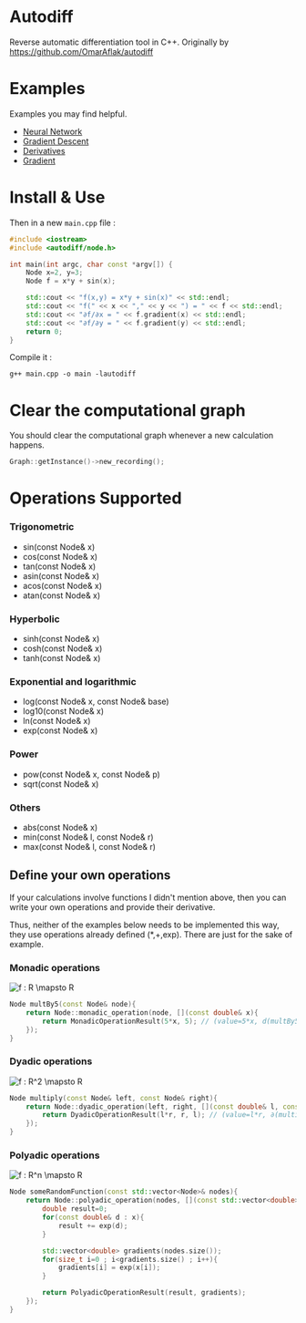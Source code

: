# Autodiff

Reverse automatic differentiation tool in C++.
Originally by https://github.com/OmarAflak/autodiff

# Examples

Examples you may find helpful.

* [Neural Network](https://github.com/OmarAflak/autodiff/blob/master/examples/src/ann.cpp)
* [Gradient Descent](https://github.com/OmarAflak/autodiff/blob/master/examples/src/gradient_descent.cpp)
* [Derivatives](https://github.com/OmarAflak/autodiff/blob/master/examples/src/simple.cpp)
* [Gradient](https://github.com/OmarAflak/autodiff/blob/master/examples/src/gradient.cpp)

# Install & Use

Then in a new `main.cpp` file :

```c++
#include <iostream>
#include <autodiff/node.h>

int main(int argc, char const *argv[]) {
    Node x=2, y=3;
    Node f = x*y + sin(x);

    std::cout << "f(x,y) = x*y + sin(x)" << std::endl;
    std::cout << "f(" << x << "," << y << ") = " << f << std::endl;
    std::cout << "∂f/∂x = " << f.gradient(x) << std::endl;
    std::cout << "∂f/∂y = " << f.gradient(y) << std::endl;
    return 0;
}
```

Compile it :

```
g++ main.cpp -o main -lautodiff
```

# Clear the computational graph

You should clear the computational graph whenever a new calculation happens.

```c++
Graph::getInstance()->new_recording();
```

# Operations Supported

### Trigonometric

* sin(const Node& x)
* cos(const Node& x)
* tan(const Node& x)
* asin(const Node& x)
* acos(const Node& x)
* atan(const Node& x)

### Hyperbolic

* sinh(const Node& x)
* cosh(const Node& x)
* tanh(const Node& x)

### Exponential and logarithmic

* log(const Node& x, const Node& base)
* log10(const Node& x)
* ln(const Node& x)
* exp(const Node& x)

### Power

* pow(const Node& x, const Node& p)
* sqrt(const Node& x)

### Others

* abs(const Node& x)
* min(const Node& l, const Node& r)
* max(const Node& l, const Node& r)

## Define your own operations

If your calculations involve functions I didn't mention above, then you can write your own operations and provide their derivative.

Thus, neither of the examples below needs to be implemented this way, they use operations already defined (*,+,exp). There are just for the sake of example.

### Monadic operations

<img src="https://latex.codecogs.com/gif.latex?\inline&space;f&space;:&space;R&space;\mapsto&space;R" title="f : R \mapsto R" />

```c++
Node multBy5(const Node& node){
    return Node::monadic_operation(node, [](const double& x){
        return MonadicOperationResult(5*x, 5); // (value=5*x, d(multBy5)/dx=5)
    });
}
```

### Dyadic operations

<img src="https://latex.codecogs.com/gif.latex?\inline&space;f&space;:&space;R^2&space;\mapsto&space;R" title="f : R^2 \mapsto R" />

```c++
Node multiply(const Node& left, const Node& right){
    return Node::dyadic_operation(left, right, [](const double& l, const double& r){
        return DyadicOperationResult(l*r, r, l); // (value=l*r, ∂(multiply)/∂l=r, ∂(multiply)/∂r=l)
    });
}
```

### Polyadic operations

<img src="https://latex.codecogs.com/gif.latex?\inline&space;f&space;:&space;R^n&space;\mapsto&space;R" title="f : R^n \mapsto R" />

```c++
Node someRandomFunction(const std::vector<Node>& nodes){
    return Node::polyadic_operation(nodes, [](const std::vector<double>& x){
        double result=0;
        for(const double& d : x){
            result += exp(d);
        }

        std::vector<double> gradients(nodes.size());
        for(size_t i=0 ; i<gradients.size() ; i++){
            gradients[i] = exp(x[i]);
        }

        return PolyadicOperationResult(result, gradients);
    });
}
```
